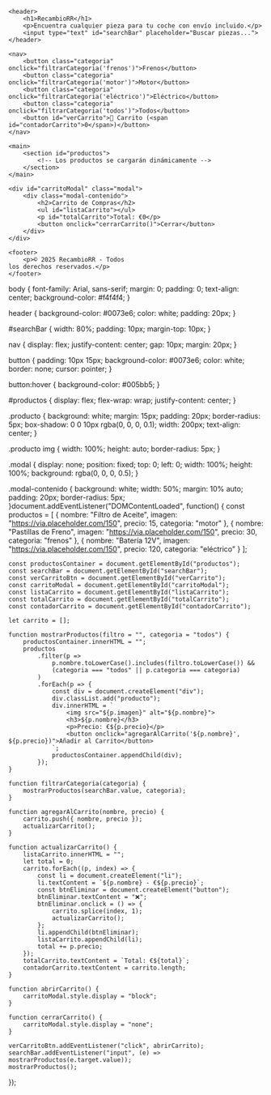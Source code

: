 <!DOCTYPE html>
<html lang="es">
<head>
    <meta charset="UTF-8">
    <meta name="viewport" content="width=device-width, initial-scale=1.0">
    <meta name="description" content="RecambioRR - Repuestos de coche con envío incluido. Encuentra piezas para todas las marcas.">
    <meta name="keywords" content="repuestos, piezas de coche, mecánica, recambios, envío incluido">
    <meta name="author" content="RecambioRR">
    <title>RecambioRR - Tienda de Piezas de Coche</title>
    <link rel="stylesheet" href="styles.css">
    <script defer src="script.js"></script>
</head>
<body>

    <header>
        <h1>RecambioRR</h1>
        <p>Encuentra cualquier pieza para tu coche con envío incluido.</p>
        <input type="text" id="searchBar" placeholder="Buscar piezas...">
    </header>

    <nav>
        <button class="categoria" onclick="filtrarCategoria('frenos')">Frenos</button>
        <button class="categoria" onclick="filtrarCategoria('motor')">Motor</button>
        <button class="categoria" onclick="filtrarCategoria('eléctrico')">Eléctrico</button>
        <button class="categoria" onclick="filtrarCategoria('todos')">Todos</button>
        <button id="verCarrito">🛒 Carrito (<span id="contadorCarrito">0</span>)</button>
    </nav>

    <main>
        <section id="productos">
            <!-- Los productos se cargarán dinámicamente -->
        </section>
    </main>

    <div id="carritoModal" class="modal">
        <div class="modal-contenido">
            <h2>Carrito de Compras</h2>
            <ul id="listaCarrito"></ul>
            <p id="totalCarrito">Total: €0</p>
            <button onclick="cerrarCarrito()">Cerrar</button>
        </div>
    </div>

    <footer>
        <p>© 2025 RecambioRR - Todos
    los derechos reservados.</p>
    </footer>

</body>
</html>
body {
    font-family: Arial, sans-serif;
    margin: 0;
    padding: 0;
    text-align: center;
    background-color: #f4f4f4;
}

header {
    background-color: #0073e6;
    color: white;
    padding: 20px;
}

#searchBar {
    width: 80%;
    padding: 10px;
    margin-top: 10px;
}

nav {
    display: flex;
    justify-content: center;
    gap: 10px;
    margin: 20px;
}

button {
    padding: 10px 15px;
    background-color: #0073e6;
    color: white;
    border: none;
    cursor: pointer;
}

button:hover {
    background-color: #005bb5;
}

#productos {
    display: flex;
    flex-wrap: wrap;
    justify-content: center;
}

.producto {
    background: white;
    margin: 15px;
    padding: 20px;
    border-radius: 5px;
    box-shadow: 0 0 10px rgba(0, 0, 0, 0.1);
    width: 200px;
    text-align: center;
}

.producto img {
    width: 100%;
    height: auto;
    border-radius: 5px;
}

.modal {
    display: none;
    position: fixed;
    top: 0;
    left: 0;
    width: 100%;
    height: 100%;
    background: rgba(0, 0, 0, 0.5);
}

.modal-contenido {
    background: white;
    width: 50%;
    margin: 10% auto;
    padding: 20px;
    border-radius: 5px;
}document.addEventListener("DOMContentLoaded", function() {
    const productos = [
        { nombre: "Filtro de Aceite", imagen: "https://via.placeholder.com/150", precio: 15, categoria: "motor" },
        { nombre: "Pastillas de Freno", imagen: "https://via.placeholder.com/150", precio: 30, categoria: "frenos" },
        { nombre: "Batería 12V", imagen: "https://via.placeholder.com/150", precio: 120, categoria: "eléctrico" }
    ];

    const productosContainer = document.getElementById("productos");
    const searchBar = document.getElementById("searchBar");
    const verCarritoBtn = document.getElementById("verCarrito");
    const carritoModal = document.getElementById("carritoModal");
    const listaCarrito = document.getElementById("listaCarrito");
    const totalCarrito = document.getElementById("totalCarrito");
    const contadorCarrito = document.getElementById("contadorCarrito");

    let carrito = [];

    function mostrarProductos(filtro = "", categoria = "todos") {
        productosContainer.innerHTML = "";
        productos
            .filter(p => 
                p.nombre.toLowerCase().includes(filtro.toLowerCase()) && 
                (categoria === "todos" || p.categoria === categoria)
            )
            .forEach(p => {
                const div = document.createElement("div");
                div.classList.add("producto");
                div.innerHTML = `
                    <img src="${p.imagen}" alt="${p.nombre}">
                    <h3>${p.nombre}</h3>
                    <p>Precio: €${p.precio}</p>
                    <button onclick="agregarAlCarrito('${p.nombre}', ${p.precio})">Añadir al Carrito</button>
                `;
                productosContainer.appendChild(div);
            });
    }

    function filtrarCategoria(categoria) {
        mostrarProductos(searchBar.value, categoria);
    }

    function agregarAlCarrito(nombre, precio) {
        carrito.push({ nombre, precio });
        actualizarCarrito();
    }

    function actualizarCarrito() {
        listaCarrito.innerHTML = "";
        let total = 0;
        carrito.forEach((p, index) => {
            const li = document.createElement("li");
            li.textContent = `${p.nombre} - €${p.precio}`;
            const btnEliminar = document.createElement("button");
            btnEliminar.textContent = "❌";
            btnEliminar.onclick = () => {
                carrito.splice(index, 1);
                actualizarCarrito();
            };
            li.appendChild(btnEliminar);
            listaCarrito.appendChild(li);
            total += p.precio;
        });
        totalCarrito.textContent = `Total: €${total}`;
        contadorCarrito.textContent = carrito.length;
    }

    function abrirCarrito() {
        carritoModal.style.display = "block";
    }

    function cerrarCarrito() {
        carritoModal.style.display = "none";
    }

    verCarritoBtn.addEventListener("click", abrirCarrito);
    searchBar.addEventListener("input", (e) => mostrarProductos(e.target.value));
    mostrarProductos();
});
